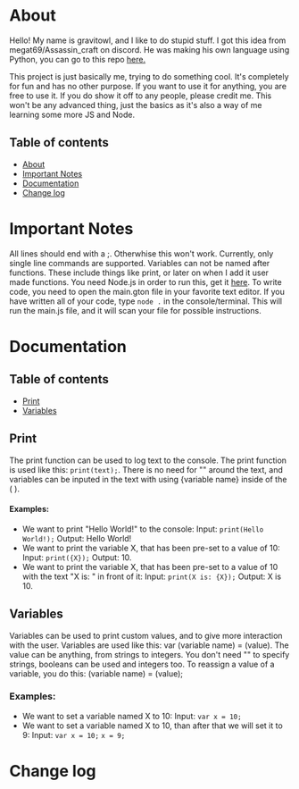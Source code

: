 # About

Hello! My name is gravitowl, and I like to do stupid stuff. I got this idea from megat69/Assassin_craft on discord. He was making his own language using Python, you can go to this repo [here.](https://github.com/megat69/ACPL)

This project is just basically me, trying to do something cool. It's completely for fun and has no other purpose. If you want to use it for anything, you are free to use it. If you do show it off to any people, please credit me. This won't be any advanced thing, just the basics as it's also a way of me learning some more JS and Node.

## Table of contents

* [About](https://github.com/gravitowl/graviton-language#about)
* [Important Notes](https://github.com/gravitowl/graviton-language#important-notes)
* [Documentation](https://github.com/gravitowl/graviton-language#documentation)
* [Change log](https://github.com/gravitowl/graviton-language#change-log)

# Important Notes

All lines should end with a ;. Otherwhise this won't work. Currently, only single line commands are supported. Variables can not be named after functions. These include things like print, or later on when I add it user made functions. You need Node.js in order to run this, get it [here](https://nodejs.org/en/). To write code, you need to open the main.gton file in your favorite text editor. If you have written all of your code, type `node .` in the console/terminal. This will run the main.js file, and it will scan your file for possible instructions.

# Documentation

## Table of contents

* [Print](https://github.com/gravitowl/graviton-language#print)
* [Variables](https://github.com/gravitowl/graviton-language#variables)

## Print

The print function can be used to log text to the console. The print function is used like this: `print(text);`. There is no need for "" around the text, and variables can be inputed in the text with using {variable name} inside of the ( ).

#### Examples:

* We want to print "Hello World!" to the console:
Input: `print(Hello World!);` Output: Hello World!
* We want to print the variable X, that has been pre-set to a value of 10:
Input: `print({X});` Output: 10.
* We want to print the variable X, that has been pre-set to a value of 10 with the text "X is: " in front of it:
Input: `print(X is: {X});` Output: X is 10.

## Variables

Variables can be used to print custom values, and to give more interaction with the user. Variables are used like this: var (variable name) = (value). The value can be anything, from strings to integers. You don't need "" to specify strings, booleans can be used and integers too. To reassign a value of a variable, you do this: (variable name) = (value);

### Examples:

* We want to set a variable named X to 10:
Input: `var x = 10;`
* We want to set a variable named X to 10, than after that we will set it to 9:
Input: `var x = 10;`
       `x = 9;`

# Change log
